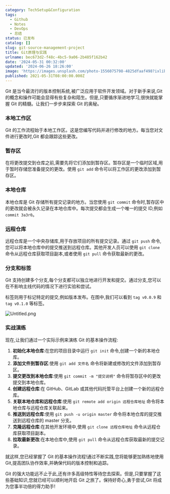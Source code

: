 ```yaml
---
category: TechSetup&Configuration
tags:
  - Github
  - Notes
  - DevOps
  - 总结
status: 已发布
catalog: []
slug: git-source-management-project
title: Git原理与实践
urlname: bec673d2-f48c-4bc5-9a06-2b485f162b42
date: '2024-05-31 00:32:00'
updated: '2024-06-26 18:26:00'
image: 'https://images.unsplash.com/photo-1556075798-4825dfaaf498?ixlib=rb-4.0.3&q=85&fm=jpg&crop=entropy&cs=srgb'
published: 2021-05-31T08:00:00.000Z
---
```


Git 是当今最流行的版本控制系统,被广泛应用于软件开发领域。对于新手来说,Git 的概念和操作可能会显得有些复杂和陌生。但是,只要循序渐进地学习,很快就能掌握 Git 的精髓。让我们一步步来探索 Git 的奥秘。


### 本地工作区


Git 的工作流程始于本地工作区。这是您编写代码并进行修改的地方。每当您对文件进行更改时,Git 都会跟踪这些更改。


### 暂存区


在将更改提交到仓库之前,需要先将它们添加到暂存区。暂存区是一个临时区域,用于暂时存储您准备提交的更改。使用 `git add` 命令可以将工作区的更改添加到暂存区。


### 本地仓库


本地仓库是 Git 存储所有提交记录的地方。当您使用 `git commit` 命令时,暂存区中的更改就会被永久记录在本地仓库中。每次提交都会生成一个唯一的提交 ID,例如 `commit 3a3r0`。


### 远程仓库


远程仓库是一个中央存储库,用于存放项目的所有提交记录。通过 `git push` 命令,您可以将本地仓库中的提交推送到远程仓库。其他开发人员可以使用 `git clone` 命令从远程仓库获取项目副本,或者使用 `git pull` 命令获取最新的更改。


### 分支和标签


Git 支持创建多个分支,每个分支都可以独立地进行开发和提交。通过分支,您可以在不影响主线代码的情况下进行实验和尝试。


标签则用于标记特定的提交,例如版本发布。在图中,我们可以看到 `tag v0.0.9` 和 `tag v0.1.0` 等标签。


![Untitled.png](https://prod-files-secure.s3.us-west-2.amazonaws.com/5d24fe63-e567-4804-86f9-9fdc62e13082/77b77e01-3aab-4add-bdbd-7f489727861d/Untitled.png?X-Amz-Algorithm=AWS4-HMAC-SHA256&X-Amz-Content-Sha256=UNSIGNED-PAYLOAD&X-Amz-Credential=ASIAZI2LB4662PZVSSWI%2F20250304%2Fus-west-2%2Fs3%2Faws4_request&X-Amz-Date=20250304T053805Z&X-Amz-Expires=3600&X-Amz-Security-Token=IQoJb3JpZ2luX2VjEK7%2F%2F%2F%2F%2F%2F%2F%2F%2F%2FwEaCXVzLXdlc3QtMiJGMEQCIDUrhhcrd1omKn7e83qeWOVulzbALAtgPxQNgYO9Jz0LAiBy86z8lDlvYDKc2dxW4Bc8BSlt6KxSiiOpv48Lz4gcGSqIBAjn%2F%2F%2F%2F%2F%2F%2F%2F%2F%2F8BEAAaDDYzNzQyMzE4MzgwNSIMMqTPkQ%2FmSpGXYyH6KtwDHZ0HdkXpaBjW8bHETOK1i9HcEYeEuGiBUHbVhb428dyLgbcDixIrXD7Xfxi1wHUsBl%2FtfdprPZhevhapUhzFT6eiDeOJ1ioPzPEKG%2BHmxAREqN5hLsn74Y1gOgfrUJHXCc4OatEvCEWCsDO%2FWhpaHp%2F4cYNZ%2BfUWLADQmFgGlTOBa3iWyArAGfv6xXRHN3aFmhrU49T8pfNSADKrZS1Xtsx794OezSeCWp8mCDk3GnAqacXix6b5w0IFZlY%2FaTCGxerMCSHnahr0%2BzYWy3SNHGiSH7oilxc4BXY0qpJ75sNmpCCpcfT68tvdiWNCpFz2m1iAPE2MGoboDAHf381herc97pkMv9vI55%2FyayD88ioBdRPro8fowreDTTWGg8OQRB4g%2BBC0odBwS1uCe0S%2FPcKQ%2F3dHzvnEDTcbEJRMQPlXiu15YepQ5kZnN3aBYLAiql%2BS%2BRlsmVUbc8DzDuDSH6NWWnS%2FCo2RgG2GiRnTYUFWh3fS0D89A2UKqr0UJZdevyDPYigU0YTzpWcx6uWNyQog41v0qa2twWcJc9fywZlLpVqg1rZEBVq%2ByW8ra5Kakzh7CF8v9E7TQQoTIdwMHnLzHGeKwjJGLj14JJLz7%2B5vY8dLVb%2BNsOhSnyEwn52avgY6pgGqoN5PB4Yc20ZP7n5UgsLiW%2FKCrhcQDJXuSptmxad1PhoFr6OoEUQ5EKDzcCw2cRNavtU7lE2XEjLMUZB3o%2Bnav5EWQBJ2UjR%2FLzlgxaEKALU2RzrYJFHulGIxULHp0VY%2B9m%2Bc5UMsyouInyB5cw7%2B2r40R7VzKv8ITw8zRGejTeR2goq%2BKU7MZYk7ApaT6pHWOSH4DgPrEHG6EAYHPKGhPcQs8yPJ&X-Amz-Signature=0e52cf419909790448b66171e61717256051e3c15eb0c36f51260e3e7d368017&X-Amz-SignedHeaders=host&x-id=GetObject)


### 实战演练


现在,让我们通过一个实际示例来演练 Git 的基本操作流程:

1. **初始化本地仓库**:在您的项目目录中运行 `git init` 命令,创建一个新的本地仓库。
2. **添加文件到暂存区**:使用 `git add 文件名` 命令将新建或修改的文件添加到暂存区。
3. **提交更改到本地仓库**:使用 `git commit -m "提交说明"` 命令将暂存区中的更改提交到本地仓库。
4. **创建远程仓库**:在 GitHub、GitLab 或其他代码托管平台上创建一个新的远程仓库。
5. **关联本地仓库和远程仓库**:使用 `git remote add origin 远程仓库地址` 命令将本地仓库与远程仓库关联起来。
6. **推送到远程仓库**:使用 `git push -u origin master` 命令将本地仓库的提交推送到远程仓库的 master 分支。
7. **克隆远程仓库**:在其他开发环境中,使用 `git clone 远程仓库地址` 命令从远程仓库获取项目副本。
8. **拉取最新更改**:在本地仓库中,使用 `git pull` 命令从远程仓库获取最新的提交记录。

就这样,您已经掌握了 Git 的基本操作流程!通过不断实践,您将能够更加熟练地使用 Git,提高团队协作效率,并确保代码的版本控制和追踪。


Git 的强大功能远不止于此,还有许多高级特性等待您去探索。但是,只要掌握了这些基础知识,您就已经可以顺利地开启 Git 之旅了。保持好奇心,勇于尝试,Git 将成为您事半功倍的得力助手!


